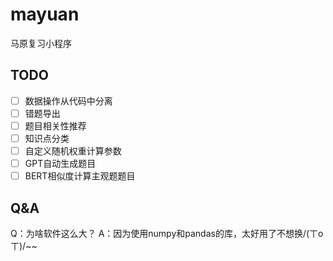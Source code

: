 # mayuan
马原复习小程序

## TODO

- [ ] 数据操作从代码中分离
- [ ] 错题导出
- [ ] 题目相关性推荐
- [ ] 知识点分类
- [ ] 自定义随机权重计算参数
- [ ] GPT自动生成题目
- [ ] BERT相似度计算主观题题目

## Q&A

Q：为啥软件这么大？
A：因为使用numpy和pandas的库，太好用了不想换/(ㄒoㄒ)/~~